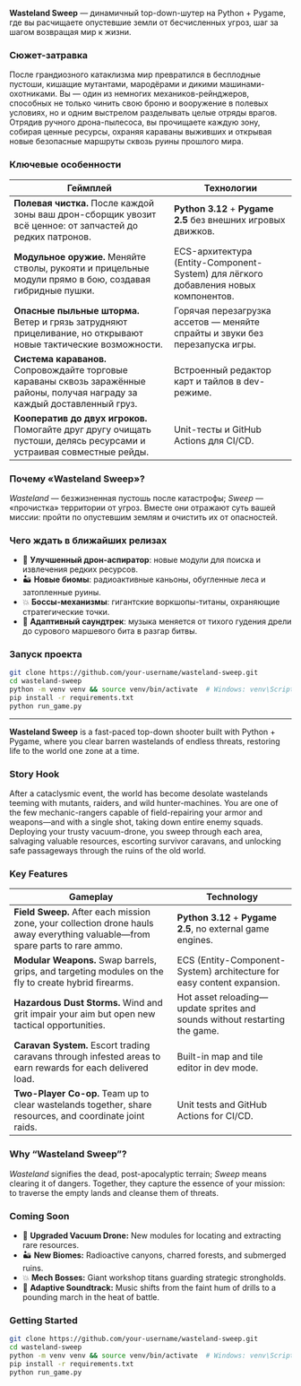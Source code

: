 **Wasteland Sweep** — динамичный top-down-шутер на Python + Pygame, где вы расчищаете опустевшие земли от бесчисленных угроз, шаг за шагом возвращая мир к жизни.

### Сюжет-затравка  
После грандиозного катаклизма мир превратился в бесплодные пустоши, кишащие мутантами, мародёрами и дикими машинами-охотниками. Вы — один из немногих механиков-рейнджеров, способных не только чинить свою броню и вооружение в полевых условиях, но и одним выстрелом разделывать целые отряды врагов. Отрядив ручного дрона-пылесоса, вы прочищаете каждую зону, собирая ценные ресурсы, охраняя караваны выживших и открывая новые безопасные маршруты сквозь руины прошлого мира.

### Ключевые особенности

| Геймплей                              | Технологии                                  |
|---------------------------------------|---------------------------------------------|
| **Полевая чистка.** После каждой зоны ваш дрон-сборщик увозит всё ценное: от запчастей до редких патронов. | **Python 3.12** + **Pygame 2.5** без внешних игровых движков. |
| **Модульное оружие.** Меняйте стволы, рукояти и прицельные модули прямо в бою, создавая гибридные пушки. | ECS-архитектура (Entity-Component-System) для лёгкого добавления новых компонентов. |
| **Опасные пыльные шторма.** Ветер и грязь затрудняют прицеливание, но открывают новые тактические возможности. | Горячая перезагрузка ассетов — меняйте спрайты и звуки без перезапуска игры. |
| **Система караванов.** Сопровождайте торговые караваны сквозь заражённые районы, получая награду за каждый доставленный груз. | Встроенный редактор карт и тайлов в dev-режиме. |
| **Кооператив до двух игроков.** Помогайте друг другу очищать пустоши, делясь ресурсами и устраивая совместные рейды. | Unit-тесты и GitHub Actions для CI/CD. |

### Почему «Wasteland Sweep»?  
*Wasteland* — безжизненная пустошь после катастрофы; *Sweep* — «прочистка» территории от угроз. Вместе они отражают суть вашей миссии: пройти по опустевшим землям и очистить их от опасностей.

### Чего ждать в ближайших релизах
- 🚚 **Улучшенный дрон-аспиратор**: новые модули для поиска и извлечения редких ресурсов.  
- 🏜️ **Новые биомы**: радиоактивные каньоны, обугленные леса и затопленные руины.  
- 💥 **Боссы-механизмы**: гигантские воркшопы-титаны, охраняющие стратегические точки.  
- 🎵 **Адаптивный саундтрек**: музыка меняется от тихого гудения дрели до сурового маршевого бита в разгар битвы.  

### Запуск проекта
```bash
git clone https://github.com/your-username/wasteland-sweep.git
cd wasteland-sweep
python -m venv venv && source venv/bin/activate  # Windows: venv\Scripts\activate
pip install -r requirements.txt
python run_game.py
```
---
**Wasteland Sweep** is a fast-paced top-down shooter built with Python + Pygame, where you clear barren wastelands of endless threats, restoring life to the world one zone at a time.

### Story Hook  
After a cataclysmic event, the world has become desolate wastelands teeming with mutants, raiders, and wild hunter-machines. You are one of the few mechanic-rangers capable of field-repairing your armor and weapons—and with a single shot, taking down entire enemy squads. Deploying your trusty vacuum-drone, you sweep through each area, salvaging valuable resources, escorting survivor caravans, and unlocking safe passageways through the ruins of the old world.

### Key Features

| Gameplay                              | Technology                                 |
|---------------------------------------|--------------------------------------------|
| **Field Sweep.** After each mission zone, your collection drone hauls away everything valuable—from spare parts to rare ammo. | **Python 3.12** + **Pygame 2.5**, no external game engines. |
| **Modular Weapons.** Swap barrels, grips, and targeting modules on the fly to create hybrid firearms. | ECS (Entity-Component-System) architecture for easy content expansion. |
| **Hazardous Dust Storms.** Wind and grit impair your aim but open new tactical opportunities. | Hot asset reloading—update sprites and sounds without restarting the game. |
| **Caravan System.** Escort trading caravans through infested areas to earn rewards for each delivered load. | Built-in map and tile editor in dev mode. |
| **Two-Player Co-op.** Team up to clear wastelands together, share resources, and coordinate joint raids. | Unit tests and GitHub Actions for CI/CD. |

### Why “Wasteland Sweep”?  
*Wasteland* signifies the dead, post-apocalyptic terrain; *Sweep* means clearing it of dangers. Together, they capture the essence of your mission: to traverse the empty lands and cleanse them of threats.

### Coming Soon
- 🚚 **Upgraded Vacuum Drone:** New modules for locating and extracting rare resources.  
- 🏜️ **New Biomes:** Radioactive canyons, charred forests, and submerged ruins.  
- 💥 **Mech Bosses:** Giant workshop titans guarding strategic strongholds.  
- 🎵 **Adaptive Soundtrack:** Music shifts from the faint hum of drills to a pounding march in the heat of battle.  

### Getting Started
```bash
git clone https://github.com/your-username/wasteland-sweep.git
cd wasteland-sweep
python -m venv venv && source venv/bin/activate  # Windows: venv\Scripts\activate
pip install -r requirements.txt
python run_game.py
```
